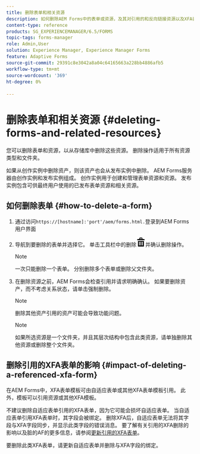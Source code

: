 ```yaml
---
title: 删除表单和相关资源
description: 如何删除AEM Forms中的表单或资源，及其对引用的和反向链接资源以及XFA表单的影响。
content-type: reference
products: SG_EXPERIENCEMANAGER/6.5/FORMS
topic-tags: forms-manager
role: Admin,User
solution: Experience Manager, Experience Manager Forms
feature: Adaptive Forms
source-git-commit: 29391c8e3042a8a04c64165663a228bb4886afb5
workflow-type: tm+mt
source-wordcount: '369'
ht-degree: 0%

---
```


# 删除表单和相关资源 {#deleting-forms-and-related-resources}

您可以删除表单和资源，以从存储库中删除这些资源。 删除操作适用于所有资源类型和文件夹。

如果从创作实例中删除资产，则该资产也会从发布实例中删除。 AEM Forms服务器由创作实例和发布实例组成。 创作实例用于创建和管理表单资源和资源。 发布实例包含可供最终用户使用的已发布表单资源和相关资源。

## 如何删除表单 {#how-to-delete-a-form}

1. 通过访问`https://[hostname]:'port'/aem/forms.html.`登录到AEM Forms用户界面
1. 导航到要删除的表单并选择它。 单击工具栏中的删除![aem6forms_delete2](assets/aem6forms_delete2.png)并确认删除操作。

   >[!NOTE]
   >
   >一次只能删除一个表单。 分别删除多个表单或删除父文件夹。

1. 在删除资源之前，AEM Forms会检查引用并请求明确确认。 如果要删除资产，而不考虑关系状态，请单击强制删除。

   >[!NOTE]
   >
   >删除其他资产引用的资产可能会导致功能问题。

   >[!NOTE]
   >
   >如果所选资源是一个文件夹，并且其层次结构中包含此类资源，请单独删除其他资源或删除整个文件夹。

## 删除引用的XFA表单的影响 {#impact-of-deleting-a-referenced-xfa-form}

在AEM Forms中，XFA表单模板可由自适应表单或其他XFA表单模板引用。 此外，模板可以引用资源或其他XFA模板。

不建议删除自适应表单引用的XFA表单，因为它可能会损坏自适应表单。 当自适应表单引用XFA表单时，其字段会被绑定。 删除XFA后，自适应表单无法将其字段与XFA字段同步，并显示此类字段的错误消息。 要了解有关引用的XFA删除的影响以及脏的AF的更多信息，请参阅[更新引用的XFA表单](/help/forms/using/get-xdp-pdf-documents-aem.md#p-updating-referenced-xfa-forms-p)。

要删除此类XFA表单，请更新自适应表单并删除与XFA字段的绑定。
